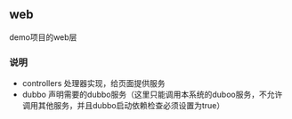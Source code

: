 web
---------------------------
demo项目的web层

### 说明

* controllers  处理器实现，给页面提供服务
* dubbo  声明需要的dubbo服务（这里只能调用本系统的duboo服务，不允许调用其他服务，并且dubbo启动依赖检查必须设置为true）



